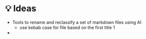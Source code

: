 # 💡 Ideas

- Tools to rename and reclassify a set of markdown files using AI
	- use kebab case for file based on the first title 1
- 



